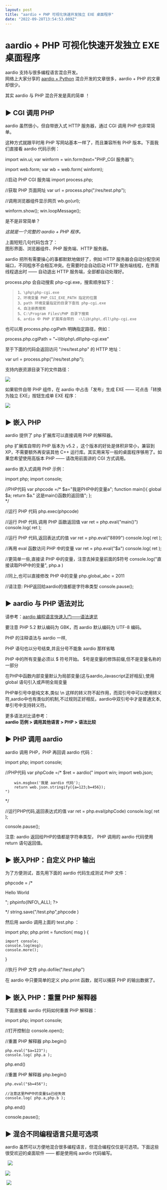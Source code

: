 ```yaml
---
layout: post
title: "aardio + PHP 可视化快速开发独立 EXE 桌面程序"
date: "2022-09-28T13:54:53.009Z"
---
```

aardio + PHP 可视化快速开发独立 EXE 桌面程序
===============================

aardio 支持与很多编程语言混合开发。  
网络上大家分享的 [aardio + Python](https://www.cnblogs.com/aardio/p/16730464.html) 混合开发的文章很多，aardio + PHP 的文章却很少。

其实 aardio 与 PHP 混合开发是真的简单 ！

▶ CGI 调用 PHP
------------

aardio 虽然很小，但自带嵌入式 HTTP 服务器，通过 CGI 调用 PHP 也非常简单。

这种方式就跟平时用 PHP 写网站基本一样了，而且兼容所有 PHP 版本。下面我们直接看 aardio 代码示例：

import win.ui;
var winform = win.form(text="PHP\_CGI 服务器");

import web.form;
var wb = web.form( winform);

//启动 PHP CGI 服务端
import process.php;

//获取 PHP 页面网址
var url = process.php("/res/test.php");

//调用浏览器组件显示网页
wb.go(url);

winform.show();
win.loopMessage();

是不是非常简单？

_这就是一个完整的 aardio + PHP 程序。_

上面短短几句代码包含了：  
图形界面、浏览器组件、PHP 服务端、HTTP 服务器。

aardio 把所有需要操心的事都默默地做好了，例如 HTTP 服务器会自动分配空闲端口，不同程序不会相互冲突。在需要时会自动启动 HTTP 服务端线程，在界面线程退出时 —— 自动退出 HTTP 服务端，全部都自动处理好。

process.php 会自动搜索 php-cgi.exe，搜索顺序如下：

>     1、\php\php-cgi.exe 
>     2、环境变量 PHP_CGI_EXE_PATH 指定的位置
>     3、path 环境变量指定的目录下查找 php-cgi.exe
>     4、自注册表搜索
>     5、C:\Program Files\PHP 目录下搜索
>     6、ardio 中 PHP 扩展库自带的  ~\lib\php\.dll\php-cgi.exe

也可以用 process.php.cgiPath 明确指定路径，例如：

process.php.cgiPath = "~\\lib\\php\\.dll\\php-cgi.exe"

至于下面的代码会返回访问 "/res/test.php" 的 HTTP 地址：

var url = process.php("/res/test.php");

支持内嵌资源目录下的文件路径：

![](https://p3-sign.toutiaoimg.com/tos-cn-i-qvj2lq49k0/8b6db71212e84b6e86c902a8f93976a4~noop.image?_iz=58558&from=article.pc_detail&x-expires=1664940379&x-signature=ftQj48JWAD1KtqKtUvgfSRsvgd8%3D)

如果软件自带 PHP 组件，在 aardio 中占击「发布」生成 EXE —— 可点击「转换为独立 EXE」按钮生成单 EXE 程序：

![](https://p3-sign.toutiaoimg.com/tos-cn-i-qvj2lq49k0/95d7db8b2bf64a66b8fa7b08b7e20063~noop.image?_iz=58558&from=article.pc_detail&x-expires=1664940379&x-signature=3MaAufCUpeRSZGOMlZbEgfpbb5w%3D)

▶ 嵌入 PHP
--------

aardio 提供了 php 扩展库可以直接调用 PHP 的解释器。

php 扩展库自带的 PHP 版本为 v5.2 ，这个版本的好处是体积非常小，兼容到 XP，不需要额外再安装其他 C++ 运行库。其实用来写一般的桌面程序够用了。如果您希望使用高版本 PHP —— 请改用前面讲的 CGI 方式调用。

aardio 嵌入式调用 PHP 示例：

import php;
import console; 
  
//PHP代码
var phpcode =/\* 
    $a="我是PHP中的变量a";
    function main(){
        global $a;
        return $a." 这是main()函数的返回值";
    };  
\*/ 

//运行 PHP 代码 
php.exec(phpcode)  

//运行 PHP 代码,调用 PHP 函数返回值 
var ret = php.eval("main()") 
console.log( ret );
 
//运行 PHP 代码,返回表达式的值
var ret = php.eval("8899") 
console.log( ret );

//再用 eval 函数访问 PHP 中的变量
var ret = php.eval("$a") 
console.log( ret );

//更简单一些,直接读 PHP 中的变量，注意去掉变量前面的$符号
console.log("直接读取PHP中的变量", php.a ) 

//同上,也可以直接修改 PHP 中的变量 
php.global\_abc = 2011
 
//请注意: PHP返回给aardio的值都是字符串类型
console.pause();

▶ aardio 与 PHP 语法对比
-------------------

请参考：[aardio 编程语言快速入门——语法速览](https://mp.weixin.qq.com/s/wk2oe5USuBvTs3QWdjyYhw)

要注意 PHP 5.2 默认编码为 GBK，而 aardio 默认编码为 UTF-8 编码。

PHP 的注释语法与 aardio 一样,

PHP 语句也以分号结束,并且分号不能象 aardio 那样省略

PHP 中的所有变量必须以 $ 符号开始。 $号是变量的修饰前缀,但不是变量名称的一部分

在PHP中函数内部变量默认为局部变量(这与aardio,Javascript正好相反),使用 global 语句引入或声明全局变量

PHP单引号中是纯文本,类似 \\n 这样的转义符不起作用，而双引号中可以使用转义符,aardio中也有类似的机制,不过规则正好相反。aardio中双引号中才是普通文本,单引号中支持转义符。

更多语法对比请参考：  
**aardio 范例 > 调用其他语言 > PHP > 语法比较**

▶ PHP 调用 aardio
---------------

aardio 调用 PHP，PHP 再回调 aardio 代码：

import php;
import console;
 
//PHP代码
var phpCode =/\* 
    $ret = aardio("
        import win;
        import web.json;
        
        win.msgbox('我是 aardio 代码');
        return web.json.stringify({a=123;b=456});
    ")
\*/ 

//运行PHP代码,返回表达式的值
var ret = php.eval(phpCode) 
console.log( ret );

console.pause();

注意: aardio 返回给PHP的值都是字符串类型， PHP 调用的 aardio 代码使用 return 语句返回值。

▶ 嵌入PHP：自定义 PHP 输出
------------------

为了方便测试，首先用下面的 aardio 代码生成测试 PHP 文件：

phpcode = /\*
<?php 
    echo "<p>Hello World</p>"; 
    phpinfo(INFO\_ALL); 
?>
\*/
string.save("/test.php",phpcode )

然后用 aardio 调用上面的 test.php ：

import php;
php.print \= function( msg ) {
 
    import console;
    console.log(msg);
    console.more();
}

//执行 PHP 文件
php.dofile("/test.php")

在 aardio 中只要简单的定义 php.print 函数，就可以捕获 PHP 的输出数据了。

▶ 嵌入 PHP：重置 PHP 解释器
-------------------

下面直接看 aardio 代码如何重置 PHP 解释器：

import php;
import console;

//打开控制台
console.open();

//重置 PHP 解释器
php.begin()

    php.eval("$a=123");
    console.log( php.a );
    
php.end()

//重置 PHP 解释器
php.begin()

    php.eval("$b=456");
    
    //注意这里PHP中的变量$a已经失效
    console.log( php.a,php.b );
    
php.end()

console.pause(); 

▶ 混合不同编程语言只是可选项
---------------

aardio 虽然可以方便地混合很多编程语言，但混合编程仅仅是可选项。下面这些很受欢迎的桌面软件 —— 都是使用纯 aardio 代码编写。

  ![](https://p3-sign.toutiaoimg.com/tos-cn-i-qvj2lq49k0/e59bf824d76449c0b941b9e4eaf1cca6~noop.image?_iz=58558&from=article.pc_detail&x-expires=1664940379&x-signature=QWSlTggsGdgKvao%2BxYsNfJ0HaZ4%3D)

![](https://p3-sign.toutiaoimg.com/tos-cn-i-qvj2lq49k0/45a5a4e8e33b47c8a274c63316f3bd98~noop.image?_iz=58558&from=article.pc_detail&x-expires=1664940379&x-signature=BCxB3guICqtHcZk7ZYcCVy8S0z0%3D)

 ![](https://p3-sign.toutiaoimg.com/tos-cn-i-qvj2lq49k0/210ba816d08e4591a2f1ecc4f7c9ec7f~noop.image?_iz=58558&from=article.pc_detail&x-expires=1664940379&x-signature=RBuwPAOChuWjYJpElzaaWfJYdg0%3D)